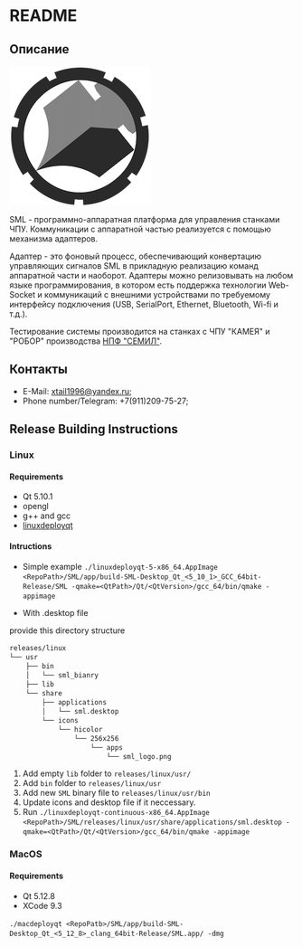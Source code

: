 # README #

## Описание ##

![SML_logo](./readme_files/sml_logo_mini.png)

SML - программно-аппаратная платформа для управления станками ЧПУ. Коммуникации с аппаратной частью реализуется с помощью механизма адаптеров.

Адаптер - это фоновый процесс, обеспечивающий конвертацию управляющих сигналов SML в прикладную реализацию команд аппаратной части и наоборот. Адаптеры можно релизовывать на любом языке программирования, в котором есть поддержка технологии Web-Socket и коммуникаций с внешними устройствами по требуемому интерфейсу подключения (USB, SerialPort, Ethernet, Bluetooth, Wi-fi и т.д.).

Тестирование системы производится на станках с ЧПУ "КАМЕЯ" и "РОБОР" производства [НПФ "СЕМИЛ"](https://semil.ru/).

## Контакты ##

* E-Mail: xtail1996@yandex.ru;
* Phone number/Telegram: +7(911)209-75-27;

## Release Building Instructions ##

### Linux ###

#### Requirements ####

* Qt 5.10.1
* opengl
* g++ and gcc
* [linuxdeployqt](https://github.com/probonopd/linuxdeployqt)

#### Intructions ####

* Simple example `./linuxdeployqt-5-x86_64.AppImage <RepoPath>/SML/app/build-SML-Desktop_Qt_<5_10_1>_GCC_64bit-Release/SML -qmake=<QtPath>/Qt/<QtVersion>/gcc_64/bin/qmake -appimage`

* With .desktop file

provide this directory structure

```
releases/linux
└── usr
    ├── bin
    │   └── sml_bianry
    ├── lib
    └── share
        ├── applications
        │   └── sml.desktop
        └── icons
            └── hicolor
                └── 256x256
                    └── apps
                        └── sml_logo.png
```

1. Add empty `lib` folder to `releases/linux/usr/`
2. Add `bin` folder to `releases/linux/usr`
3. Add new `SML` binary file to `releases/linux/usr/bin`
4. Update icons and desktop file if it neccessary.
5. Run `./linuxdeployqt-continuous-x86_64.AppImage <RepoPath>/SML/releases/linux/usr/share/applications/sml.desktop -qmake=<QtPath>/Qt/<QtVersion>/gcc_64/bin/qmake -appimage`

### MacOS ###

#### Requirements ####

* Qt 5.12.8
* XCode 9.3

`./macdeployqt <RepoPatb>/SML/app/build-SML-Desktop_Qt_<5_12_8>_clang_64bit-Release/SML.app/ -dmg`
